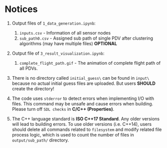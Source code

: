 # Notices

1. Output files of `1_data_generation.ipynb`:
	1. `inputs.csv` - Information of all sensor nodes
	2. `sub_path0.csv` -  Assigned sub path of single PDV after clustering algorithms (may have multiple files) **OPTIONAL**
	
2. Output file of `3_result_visualization.ipynb`:
	1. `complete_flight_path.gif` - The animation of complete flight path of all PDVs.  

3. There is no directory called `initial_guess\` can be found in `input\` because no actual initial guess files are uploaded. But users **SHOULD** create the directory!

4. The code uses `stderror` to detect errors when implementing I/O with files. This command may be unsafe and cause errors when building. Please turn off `SDL checks` in **C/C++ (Properties)**.

5. The C++ language standard is **ISO C++17 Standard**. Any older versions will lead to building errors. To use older versions (i.e. C++14), users should delete all commands related to `filesystem` and modify related file process logic, which is used to count the number of files in `output/sub_path/` directory.
